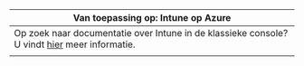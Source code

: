 |Van toepassing op: Intune op Azure |
|--|
|Op zoek naar documentatie over Intune in de klassieke console? U vindt [hier](/intune/introduction-intune?toc=/intune-classic/toc.json) meer informatie.|
| |
